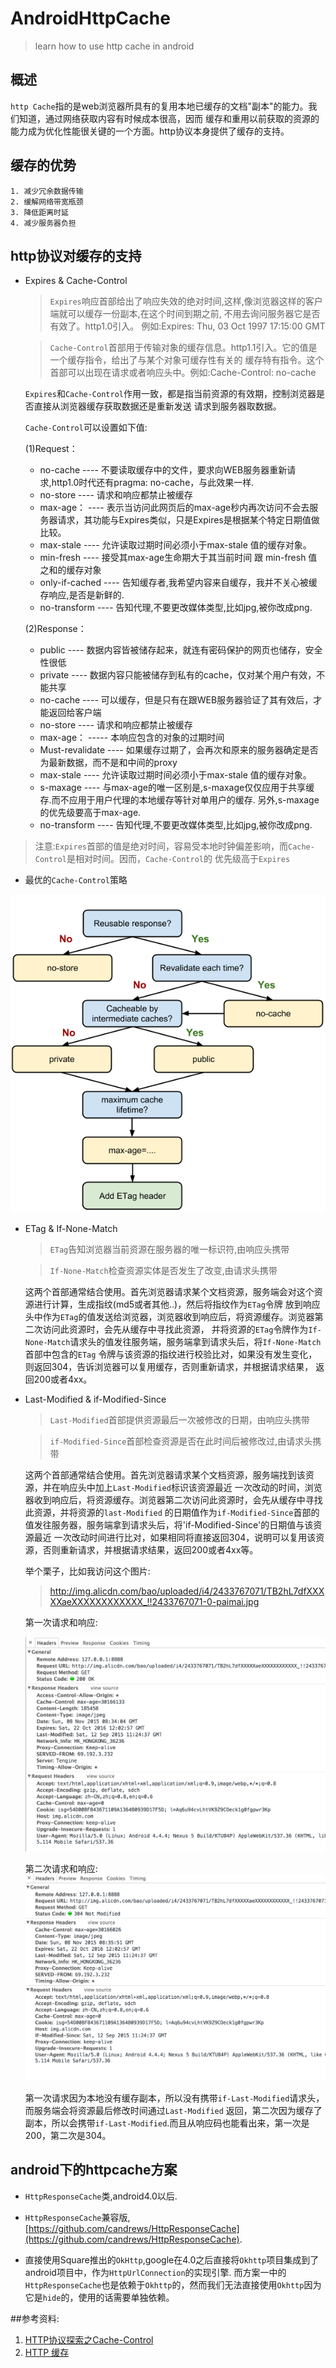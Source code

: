 # AndroidHttpCache

>learn how to use http cache in android


## 概述

   `http Cache`指的是web浏览器所具有的复用本地已缓存的文档"副本"的能力。我们知道，通过网络获取内容有时候成本很高，因而
   缓存和重用以前获取的资源的能力成为优化性能很关键的一个方面。http协议本身提供了缓存的支持。

## 缓存的优势

    1. 减少冗余数据传输
    2. 缓解网络带宽瓶颈
    3. 降低距离时延
    4. 减少服务器负担

## http协议对缓存的支持

- Expires & Cache-Control
        
    >`Expires`响应首部给出了响应失效的绝对时间,这样,像浏览器这样的客户端就可以缓存一份副本,在这个时间到期之前,
    不用去询问服务器它是否有效了。http1.0引入。 例如:Expires: Thu, 03 Oct 1997 17:15:00 GMT
    
    >`Cache-Control`首部用于传输对象的缓存信息。http1.1引入。它的值是一个缓存指令，给出了与某个对象可缓存性有关的
    缓存特有指令。这个首部可以出现在请求或者响应头中。例如:Cache-Control: no-cache
    
    `Expires`和`Cache-Control`作用一致，都是指当前资源的有效期，控制浏览器是否直接从浏览器缓存获取数据还是重新发送
    请求到服务器取数据。
    
    `Cache-Control`可以设置如下值:
   
    (1)Request：
    
    - no-cache  ---- 不要读取缓存中的文件，要求向WEB服务器重新请求,http1.0时代还有pragma: no-cache，与此效果一样.
    - no-store    ---- 请求和响应都禁止被缓存
    - max-age： ---- 表示当访问此网页后的max-age秒内再次访问不会去服务器请求，其功能与Expires类似，只是Expires是根据某个特定日期值做比较。
    - max-stale  ---- 允许读取过期时间必须小于max-stale 值的缓存对象。 
    - min-fresh ---- 接受其max-age生命期大于其当前时间 跟 min-fresh 值之和的缓存对象
    - only-if-cached ---- 告知缓存者,我希望内容来自缓存，我并不关心被缓存响应,是否是新鲜的.
    - no-transform   ---- 告知代理,不要更改媒体类型,比如jpg,被你改成png.
   
    (2)Response：
   
    - public    ---- 数据内容皆被储存起来，就连有密码保护的网页也储存，安全性很低
    - private    ---- 数据内容只能被储存到私有的cache，仅对某个用户有效，不能共享
    - no-cache    ---- 可以缓存，但是只有在跟WEB服务器验证了其有效后，才能返回给客户端
    - no-store  ---- 请求和响应都禁止被缓存
    - max-age：   ----- 本响应包含的对象的过期时间
    - Must-revalidate    ---- 如果缓存过期了，会再次和原来的服务器确定是否为最新数据，而不是和中间的proxy
    - max-stale  ----  允许读取过期时间必须小于max-stale 值的缓存对象。 
    - s-maxage  ---- 与max-age的唯一区别是,s-maxage仅仅应用于共享缓存.而不应用于用户代理的本地缓存等针对单用户的缓存. 另外,s-maxage的优先级要高于max-age.
    - no-transform   ---- 告知代理,不要更改媒体类型,比如jpg,被你改成png.
  
    
    
>注意:`Expires`首部的值是绝对时间，容易受本地时钟偏差影响，而`Cache-Control`是相对时间。因而，`Cache-Control`的
优先级高于`Expires`
    
- 最优的`Cache-Control`策略
    
![最优的`Cache-Control`策略](imge/http-cache-decision-tree.png)
            
- ETag & If-None-Match

    >`ETag`告知浏览器当前资源在服务器的唯一标识符,由响应头携带
    
    > `If-None-Match`检查资源实体是否发生了改变,由请求头携带
    
    这两个首部通常结合使用。首先浏览器请求某个文档资源，服务端会对这个资源进行计算，生成指纹(md5或者其他..)，然后将指纹作为`ETag`令牌
    放到响应头中作为`ETag`的值发送给浏览器，浏览器收到响应后，将资源缓存。浏览器第二次访问此资源时，会先从缓存中寻找此资源，
    并将资源的`ETag`令牌作为`If-None-Match`请求头的值发往服务端，服务端拿到请求头后，将`If-None-Match`首部中包含的`ETag`
    令牌与该资源的指纹进行校验比对，如果没有发生变化，则返回304，告诉浏览器可以复用缓存，否则重新请求，并根据请求结果，
    返回200或者4xx。
     
-  Last-Modified & if-Modified-Since
    
    >`Last-Modified`首部提供资源最后一次被修改的日期，由响应头携带
    
    >`if-Modified-Since`首部检查资源是否在此时间后被修改过,由请求头携带
    
    这两个首部通常结合使用。首先浏览器请求某个文档资源，服务端找到该资源，并在响应头中加上`Last-Modified`标识该资源最近
    一次改动的时间，浏览器收到响应后，将资源缓存。浏览器第二次访问此资源时，会先从缓存中寻找此资源，并将资源的`last-Modified`
    的日期值作为`if-Modified-Since`首部的值发往服务器，服务端拿到请求头后，将'if-Modified-Since'的日期值与该资源最近
    一次改动时间进行比对，如果相同将直接返回304，说明可以复用该资源，否则重新请求，并根据请求结果，返回200或者4xx等。
    
    举个栗子，比如我访问这个图片:
   
    >http://img.alicdn.com/bao/uploaded/i4/2433767071/TB2hL7dfXXXXXaeXXXXXXXXXXXX_!!2433767071-0-paimai.jpg
    
    第一次请求和响应:
    
    ![第一次请求和响应](imge/a0.png)
    
    第二次请求和响应:
    ![第二次请求和响应](imge/a1.png)
   
    第一次请求因为本地没有缓存副本，所以没有携带`if-Last-Modified`请求头，而服务端会将资源最后修改时间通过`Last-Modified`
    返回，第二次因为缓存了副本，所以会携带`if-Last-Modified`.而且从响应码也能看出来，第一次是200，第二次是304。
    

## android下的httpcache方案

- `HttpResponseCache`类,android4.0以后.

- `HttpResponseCache`兼容版,[https://github.com/candrews/HttpResponseCache](https://github.com/candrews/HttpResponseCache).
    
- 直接使用Square推出的`OkHttp`,google在4.0之后直接将`Okhttp`项目集成到了android项目中，作为`HttpUrlConnection`的实现引擎.
  而方案一中的`HttpResponseCache`也是依赖于`Okhttp`的，然而我们无法直接使用`Okhttp`因为它是`hide`的，使用的话需要单独依赖。
    

    
##参考资料:

1. [HTTP协议探索之Cache-Control](http://blog.csdn.net/chen_zw/article/details/18924875)
2. [HTTP 缓存](https://developers.google.com/web/fundamentals/performance/optimizing-content-efficiency/http-caching?hl=zh-cn)
